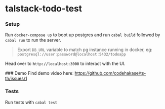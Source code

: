 # talstack-todo-test

### Setup
Run `docker-compose up` to boot up postgres and run `cabal build` followed by `cabal run` to run the server.

> Export `DB_URL` variable to match pg instance running in docker, eg: `postgresql://user:password@localhost:5432/todoapp`

Head over to `http://localhost:3000` to interact with the UI.

### Demo
Find demo video here: https://github.com/codehakase/ts-th/issues/1


### Tests
Run tests with `cabal test`

